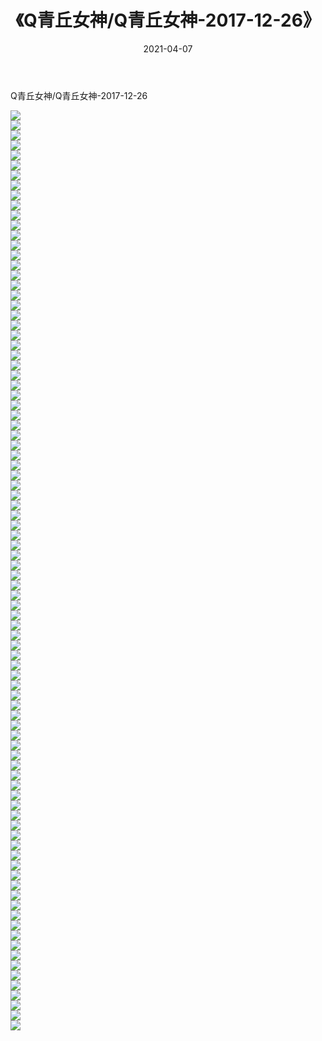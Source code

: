 ﻿---
layout: post
title:  《Q青丘女神/Q青丘女神-2017-12-26》
date:   2021-04-07
img: http://img.660000.xyz/Sharelink/网络美图/2021/Q青丘女神/Q青丘女神-2017-12-26/000.jpg
categories: [美女, 清纯, 唯美]
---

Q青丘女神/Q青丘女神-2017-12-26

 ![](http://img.660000.xyz/Sharelink/网络美图/2021/Q青丘女神/Q青丘女神-2017-12-26/001.jpg) <br>![](http://img.660000.xyz/Sharelink/网络美图/2021/Q青丘女神/Q青丘女神-2017-12-26/002.jpg) <br>![](http://img.660000.xyz/Sharelink/网络美图/2021/Q青丘女神/Q青丘女神-2017-12-26/003.jpg) <br>![](http://img.660000.xyz/Sharelink/网络美图/2021/Q青丘女神/Q青丘女神-2017-12-26/004.jpg) <br>![](http://img.660000.xyz/Sharelink/网络美图/2021/Q青丘女神/Q青丘女神-2017-12-26/005.jpg) <br>![](http://img.660000.xyz/Sharelink/网络美图/2021/Q青丘女神/Q青丘女神-2017-12-26/006.jpg) <br>![](http://img.660000.xyz/Sharelink/网络美图/2021/Q青丘女神/Q青丘女神-2017-12-26/007.jpg) <br>![](http://img.660000.xyz/Sharelink/网络美图/2021/Q青丘女神/Q青丘女神-2017-12-26/008.jpg) <br>![](http://img.660000.xyz/Sharelink/网络美图/2021/Q青丘女神/Q青丘女神-2017-12-26/009.jpg) <br>![](http://img.660000.xyz/Sharelink/网络美图/2021/Q青丘女神/Q青丘女神-2017-12-26/010.jpg) <br>![](http://img.660000.xyz/Sharelink/网络美图/2021/Q青丘女神/Q青丘女神-2017-12-26/011.jpg) <br>![](http://img.660000.xyz/Sharelink/网络美图/2021/Q青丘女神/Q青丘女神-2017-12-26/012.jpg) <br>![](http://img.660000.xyz/Sharelink/网络美图/2021/Q青丘女神/Q青丘女神-2017-12-26/013.jpg) <br>![](http://img.660000.xyz/Sharelink/网络美图/2021/Q青丘女神/Q青丘女神-2017-12-26/014.jpg) <br>![](http://img.660000.xyz/Sharelink/网络美图/2021/Q青丘女神/Q青丘女神-2017-12-26/015.jpg) <br>![](http://img.660000.xyz/Sharelink/网络美图/2021/Q青丘女神/Q青丘女神-2017-12-26/016.jpg) <br>![](http://img.660000.xyz/Sharelink/网络美图/2021/Q青丘女神/Q青丘女神-2017-12-26/017.jpg) <br>![](http://img.660000.xyz/Sharelink/网络美图/2021/Q青丘女神/Q青丘女神-2017-12-26/018.jpg) <br>![](http://img.660000.xyz/Sharelink/网络美图/2021/Q青丘女神/Q青丘女神-2017-12-26/019.jpg) <br>![](http://img.660000.xyz/Sharelink/网络美图/2021/Q青丘女神/Q青丘女神-2017-12-26/020.jpg) <br>![](http://img.660000.xyz/Sharelink/网络美图/2021/Q青丘女神/Q青丘女神-2017-12-26/021.jpg) <br>![](http://img.660000.xyz/Sharelink/网络美图/2021/Q青丘女神/Q青丘女神-2017-12-26/022.jpg) <br>![](http://img.660000.xyz/Sharelink/网络美图/2021/Q青丘女神/Q青丘女神-2017-12-26/023.jpg) <br>![](http://img.660000.xyz/Sharelink/网络美图/2021/Q青丘女神/Q青丘女神-2017-12-26/024.jpg) <br>![](http://img.660000.xyz/Sharelink/网络美图/2021/Q青丘女神/Q青丘女神-2017-12-26/025.jpg) <br>![](http://img.660000.xyz/Sharelink/网络美图/2021/Q青丘女神/Q青丘女神-2017-12-26/026.jpg) <br>![](http://img.660000.xyz/Sharelink/网络美图/2021/Q青丘女神/Q青丘女神-2017-12-26/027.jpg) <br>![](http://img.660000.xyz/Sharelink/网络美图/2021/Q青丘女神/Q青丘女神-2017-12-26/028.jpg) <br>![](http://img.660000.xyz/Sharelink/网络美图/2021/Q青丘女神/Q青丘女神-2017-12-26/029.jpg) <br>![](http://img.660000.xyz/Sharelink/网络美图/2021/Q青丘女神/Q青丘女神-2017-12-26/030.jpg) <br>![](http://img.660000.xyz/Sharelink/网络美图/2021/Q青丘女神/Q青丘女神-2017-12-26/031.jpg) <br>![](http://img.660000.xyz/Sharelink/网络美图/2021/Q青丘女神/Q青丘女神-2017-12-26/032.jpg) <br>![](http://img.660000.xyz/Sharelink/网络美图/2021/Q青丘女神/Q青丘女神-2017-12-26/033.jpg) <br>![](http://img.660000.xyz/Sharelink/网络美图/2021/Q青丘女神/Q青丘女神-2017-12-26/034.jpg) <br>![](http://img.660000.xyz/Sharelink/网络美图/2021/Q青丘女神/Q青丘女神-2017-12-26/035.jpg) <br>![](http://img.660000.xyz/Sharelink/网络美图/2021/Q青丘女神/Q青丘女神-2017-12-26/036.jpg) <br>![](http://img.660000.xyz/Sharelink/网络美图/2021/Q青丘女神/Q青丘女神-2017-12-26/037.jpg) <br>![](http://img.660000.xyz/Sharelink/网络美图/2021/Q青丘女神/Q青丘女神-2017-12-26/038.jpg) <br>![](http://img.660000.xyz/Sharelink/网络美图/2021/Q青丘女神/Q青丘女神-2017-12-26/039.jpg) <br>![](http://img.660000.xyz/Sharelink/网络美图/2021/Q青丘女神/Q青丘女神-2017-12-26/040.jpg) <br>![](http://img.660000.xyz/Sharelink/网络美图/2021/Q青丘女神/Q青丘女神-2017-12-26/041.jpg) <br>![](http://img.660000.xyz/Sharelink/网络美图/2021/Q青丘女神/Q青丘女神-2017-12-26/042.jpg) <br>![](http://img.660000.xyz/Sharelink/网络美图/2021/Q青丘女神/Q青丘女神-2017-12-26/043.jpg) <br>![](http://img.660000.xyz/Sharelink/网络美图/2021/Q青丘女神/Q青丘女神-2017-12-26/044.jpg) <br>![](http://img.660000.xyz/Sharelink/网络美图/2021/Q青丘女神/Q青丘女神-2017-12-26/045.jpg) <br>![](http://img.660000.xyz/Sharelink/网络美图/2021/Q青丘女神/Q青丘女神-2017-12-26/046.jpg) <br>![](http://img.660000.xyz/Sharelink/网络美图/2021/Q青丘女神/Q青丘女神-2017-12-26/047.jpg) <br>![](http://img.660000.xyz/Sharelink/网络美图/2021/Q青丘女神/Q青丘女神-2017-12-26/048.jpg) <br>![](http://img.660000.xyz/Sharelink/网络美图/2021/Q青丘女神/Q青丘女神-2017-12-26/049.jpg) <br>![](http://img.660000.xyz/Sharelink/网络美图/2021/Q青丘女神/Q青丘女神-2017-12-26/050.jpg) <br>![](http://img.660000.xyz/Sharelink/网络美图/2021/Q青丘女神/Q青丘女神-2017-12-26/051.jpg) <br>![](http://img.660000.xyz/Sharelink/网络美图/2021/Q青丘女神/Q青丘女神-2017-12-26/052.jpg) <br>![](http://img.660000.xyz/Sharelink/网络美图/2021/Q青丘女神/Q青丘女神-2017-12-26/053.jpg) <br>![](http://img.660000.xyz/Sharelink/网络美图/2021/Q青丘女神/Q青丘女神-2017-12-26/054.jpg) <br>![](http://img.660000.xyz/Sharelink/网络美图/2021/Q青丘女神/Q青丘女神-2017-12-26/055.jpg) <br>![](http://img.660000.xyz/Sharelink/网络美图/2021/Q青丘女神/Q青丘女神-2017-12-26/056.jpg) <br>![](http://img.660000.xyz/Sharelink/网络美图/2021/Q青丘女神/Q青丘女神-2017-12-26/057.jpg) <br>![](http://img.660000.xyz/Sharelink/网络美图/2021/Q青丘女神/Q青丘女神-2017-12-26/058.jpg) <br>![](http://img.660000.xyz/Sharelink/网络美图/2021/Q青丘女神/Q青丘女神-2017-12-26/059.jpg) <br>![](http://img.660000.xyz/Sharelink/网络美图/2021/Q青丘女神/Q青丘女神-2017-12-26/060.jpg) <br>![](http://img.660000.xyz/Sharelink/网络美图/2021/Q青丘女神/Q青丘女神-2017-12-26/061.jpg) <br>![](http://img.660000.xyz/Sharelink/网络美图/2021/Q青丘女神/Q青丘女神-2017-12-26/062.jpg) <br>![](http://img.660000.xyz/Sharelink/网络美图/2021/Q青丘女神/Q青丘女神-2017-12-26/063.jpg) <br>![](http://img.660000.xyz/Sharelink/网络美图/2021/Q青丘女神/Q青丘女神-2017-12-26/064.jpg) <br>![](http://img.660000.xyz/Sharelink/网络美图/2021/Q青丘女神/Q青丘女神-2017-12-26/065.jpg) <br>![](http://img.660000.xyz/Sharelink/网络美图/2021/Q青丘女神/Q青丘女神-2017-12-26/066.jpg) <br>![](http://img.660000.xyz/Sharelink/网络美图/2021/Q青丘女神/Q青丘女神-2017-12-26/067.jpg) <br>![](http://img.660000.xyz/Sharelink/网络美图/2021/Q青丘女神/Q青丘女神-2017-12-26/068.jpg) <br>![](http://img.660000.xyz/Sharelink/网络美图/2021/Q青丘女神/Q青丘女神-2017-12-26/069.jpg) <br>![](http://img.660000.xyz/Sharelink/网络美图/2021/Q青丘女神/Q青丘女神-2017-12-26/070.jpg) <br>![](http://img.660000.xyz/Sharelink/网络美图/2021/Q青丘女神/Q青丘女神-2017-12-26/071.jpg) <br>![](http://img.660000.xyz/Sharelink/网络美图/2021/Q青丘女神/Q青丘女神-2017-12-26/072.jpg) <br>![](http://img.660000.xyz/Sharelink/网络美图/2021/Q青丘女神/Q青丘女神-2017-12-26/073.jpg) <br>![](http://img.660000.xyz/Sharelink/网络美图/2021/Q青丘女神/Q青丘女神-2017-12-26/074.jpg) <br>![](http://img.660000.xyz/Sharelink/网络美图/2021/Q青丘女神/Q青丘女神-2017-12-26/075.jpg) <br>![](http://img.660000.xyz/Sharelink/网络美图/2021/Q青丘女神/Q青丘女神-2017-12-26/076.jpg) <br>![](http://img.660000.xyz/Sharelink/网络美图/2021/Q青丘女神/Q青丘女神-2017-12-26/077.jpg) <br>![](http://img.660000.xyz/Sharelink/网络美图/2021/Q青丘女神/Q青丘女神-2017-12-26/078.jpg) <br>![](http://img.660000.xyz/Sharelink/网络美图/2021/Q青丘女神/Q青丘女神-2017-12-26/079.jpg) <br>![](http://img.660000.xyz/Sharelink/网络美图/2021/Q青丘女神/Q青丘女神-2017-12-26/080.jpg) <br>![](http://img.660000.xyz/Sharelink/网络美图/2021/Q青丘女神/Q青丘女神-2017-12-26/081.jpg) <br>![](http://img.660000.xyz/Sharelink/网络美图/2021/Q青丘女神/Q青丘女神-2017-12-26/082.jpg) <br>![](http://img.660000.xyz/Sharelink/网络美图/2021/Q青丘女神/Q青丘女神-2017-12-26/083.jpg) <br>![](http://img.660000.xyz/Sharelink/网络美图/2021/Q青丘女神/Q青丘女神-2017-12-26/084.jpg) <br>![](http://img.660000.xyz/Sharelink/网络美图/2021/Q青丘女神/Q青丘女神-2017-12-26/085.jpg) <br>![](http://img.660000.xyz/Sharelink/网络美图/2021/Q青丘女神/Q青丘女神-2017-12-26/086.jpg) <br>![](http://img.660000.xyz/Sharelink/网络美图/2021/Q青丘女神/Q青丘女神-2017-12-26/087.jpg) <br>![](http://img.660000.xyz/Sharelink/网络美图/2021/Q青丘女神/Q青丘女神-2017-12-26/088.jpg) <br>![](http://img.660000.xyz/Sharelink/网络美图/2021/Q青丘女神/Q青丘女神-2017-12-26/089.jpg) <br>![](http://img.660000.xyz/Sharelink/网络美图/2021/Q青丘女神/Q青丘女神-2017-12-26/090.jpg) <br>![](http://img.660000.xyz/Sharelink/网络美图/2021/Q青丘女神/Q青丘女神-2017-12-26/091.jpg) <br>![](http://img.660000.xyz/Sharelink/网络美图/2021/Q青丘女神/Q青丘女神-2017-12-26/092.jpg) <br>